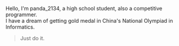 Hello, I'm panda\_2134, a high school student, also a competitive programmer.        
I have a dream of getting gold medal in China's National Olympiad in Informatics.

> Just do it. 

